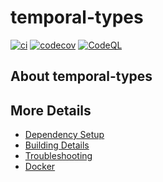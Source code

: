 # temporal-types

[![ci](https://github.com/NickBurrell/temporal-types/actions/workflows/ci.yml/badge.svg)](https://github.com/NickBurrell/temporal-types/actions/workflows/ci.yml)
[![codecov](https://codecov.io/gh/NickBurrell/temporal-types/branch/main/graph/badge.svg)](https://codecov.io/gh/NickBurrell/temporal-types)
[![CodeQL](https://github.com/NickBurrell/temporal-types/actions/workflows/codeql-analysis.yml/badge.svg)](https://github.com/NickBurrell/temporal-types/actions/workflows/codeql-analysis.yml)

## About temporal-types



## More Details

 * [Dependency Setup](README_dependencies.md)
 * [Building Details](README_building.md)
 * [Troubleshooting](README_troubleshooting.md)
 * [Docker](README_docker.md)
